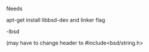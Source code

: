 Needs

apt-get install libbsd-dev
and linker flag

-lbsd

(may have to change header to #include<bsd/string.h>
